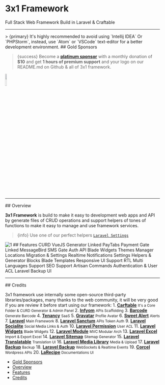 # 3x1 Framework
Full Stack Web Framework Build in Laravel & Craftable
<hr>
> {primary} It's highly recommended to avoid using `Intellij IDEA` Or `PHPStorm`, instead, use `Atom` or `VSCode` text-editor for a better development environment.

<a name="sponsor">
## Gold Sponsors
</a>

 > {success} Become a <b><a href="https://www.patreon.com/3x1" target="_blank">platinum sponsor</a></b> with a monthly donation of <b>$10</b> and get <b>1 hours of premium support</b> and your logo on our README.md on Github & all of 3x1 framework.

<larecipe-card>
    <a href="https://3x1.io" target="_blank"><img src="https://svgshare.com/i/bbA.svg" width="10%" /></a>
</larecipe-card>
<hr>

<a name="overview">
## Overview
</a>

<b>3x1 Framework</b> is build to make it easy to development web apps and API by generate files of CRUD operations and support helpers of tones of functions to make it easy to manage and use framework services.
> {info} Use one of our perfect helpers <a href="https://github.com/3x1io/laravel-settings">`Laravel Settings`</a>

<img src="https://i.ibb.co/KwQSCyL/1.png" alt="1" border="0">

<a name="features">
## Features
</a>

<larecipe-card>
    <larecipe-badge type="success" circle class="mr-3" icon="fa fa-play"></larecipe-badge> CURD VueJS Generator
    <larecipe-progress type="success" :value="100"></larecipe-progress>
</larecipe-card>
<larecipe-card>
    <larecipe-badge type="success" circle class="mr-3" icon="fa fa-credit-card"></larecipe-badge> Linked PayTabs Payment Gate
    <larecipe-progress type="success" :value="100"></larecipe-progress>
</larecipe-card>
<larecipe-card>
    <larecipe-badge type="success" circle class="mr-3" icon="fa fa-phone"></larecipe-badge> Linked MessageBird SMS Gate
    <larecipe-progress type="success" :value="100"></larecipe-progress>
</larecipe-card>
<larecipe-card>
    <larecipe-badge type="success" circle class="mr-3" icon="fa fa-window-maximize"></larecipe-badge> Auth API
    <larecipe-progress type="success" :value="100"></larecipe-progress>
</larecipe-card>
<larecipe-card>
    <larecipe-badge type="success" circle class="mr-3" icon="fa fa-heart"></larecipe-badge> Blade Widgets
    <larecipe-progress type="success" :value="100"></larecipe-progress>
</larecipe-card>
<larecipe-card>
    <larecipe-badge type="success" circle class="mr-3" icon="fa fa-paint-brush"></larecipe-badge> Themes Manager
    <larecipe-progress type="success" :value="100"></larecipe-progress>
</larecipe-card>
<larecipe-card>
    <larecipe-badge type="success" circle class="mr-3" icon="fa fa-map"></larecipe-badge> Locations Migration & Settings
    <larecipe-progress type="success" :value="100"></larecipe-progress>
</larecipe-card>
<larecipe-card>
    <larecipe-badge type="success" circle class="mr-3" icon="fa fa-bell"></larecipe-badge> Realtime Notifications
    <larecipe-progress type="success" :value="100"></larecipe-progress>
</larecipe-card>
<larecipe-card>
    <larecipe-badge type="success" circle class="mr-3" icon="fa fa-gear"></larecipe-badge> Settings Helpers & Generator
    <larecipe-progress type="success" :value="100"></larecipe-progress>
</larecipe-card>
<larecipe-card>
    <larecipe-badge type="success" circle class="mr-3" icon="fa fa-th-large"></larecipe-badge> Blocks Blade Templates
    <larecipe-progress type="success" :value="100"></larecipe-progress>
</larecipe-card>
<larecipe-card>
    <larecipe-badge type="success" circle class="mr-3" icon="fa fa-user"></larecipe-badge>  Responsive UI Support RTL
    <larecipe-progress type="success" :value="100"></larecipe-progress>
</larecipe-card>
<larecipe-card>
    <larecipe-badge type="success" circle class="mr-3" icon="fa fa-language"></larecipe-badge>  Multi Languages Support
    <larecipe-progress type="success" :value="100"></larecipe-progress>
</larecipe-card>
<larecipe-card>
    <larecipe-badge type="success" circle class="mr-3" icon="fa fa-rocket"></larecipe-badge>  SEO Support
    <larecipe-progress type="success" :value="100"></larecipe-progress>
</larecipe-card>
<larecipe-card>
    <larecipe-badge type="success" circle class="mr-3" icon="fa fa-terminal"></larecipe-badge> Artisan Commands
    <larecipe-progress type="success" :value="100"></larecipe-progress>
</larecipe-card>
<larecipe-card>
    <larecipe-badge type="success" circle class="mr-3" icon="fa fa-lock"></larecipe-badge> Authentication & User ACL
    <larecipe-progress type="success" :value="100"></larecipe-progress>
</larecipe-card>

<larecipe-card>
    <larecipe-badge type="success" circle class="mr-3" icon="fa fa-undo"></larecipe-badge> Laravel Backup UI
    <larecipe-progress type="success" :value="60"></larecipe-progress>
</larecipe-card>
<hr/>

<a name="credits">
## Credits
</a>

3x1 framework use internally some open-source third-party libraries/packages, many thanks to the web community, it will be very good if you are review it before start using our framework:
    1. <b><a href="https://www.getcraftable.com/" target="_blank">Carftable</a></b> <small>It's a Core Folder & CURD Generator & Admin Panel</small>
    2. <b><a href="https://www.infyom.com/open-source" target="_blank">Infyom</a></b> <small>APIs Scaffolding</small>
    3. <b><a href="https://github.com/milon/barcode" target="_blank">Barcode</a></b> <small>Generate Barcode</small>
    4. <b><a href="https://tenancyforlaravel.com/" target="_blank">Tenancy</a></b> <small>SaaS</small>
    5. <b><a href="https://github.com/creativeorange/gravatar" target="_blank">Gravatar</a></b> <small>Profile Avatar</small>
    6. <b><a href="https://github.com/realrashid/sweet-alert" target="_blank">Sweet Alert</a></b> <small>Alerts</small>
    7. <b><a href="https://laravel.com/" target="_blank">Laravel</a></b> <small>Main Framework</small>
    8. <b><a href="https://laravel.com/docs/8.x/sanctum" target="_blank">Laravel Sanctum</a></b> <small>APIs Token Auth</small>
    9. <b><a href="https://laravel.com/docs/8.x/socialite" target="_blank">Laravel Socialite</a></b> <small>Social Media Links & Auth</small>
    10. <b><a href="https://spatie.be/docs/laravel-permission/v4/introduction" target="_blank">Laravel Permission</a></b> <small>User ACL</small>
    11. <b><a href="https://packagist.org/packages/arrilot/laravel-widgets" target="_blank">Laravel Widgets</a></b> <small>Blade Widgets</small>
    12. <b><a href="https://nwidart.com/laravel-modules/v6/introduction" target="_blank">Laravel Module</a></b> <small>MVC Modular Arch</small>
    13. <b><a href="https://laravel-excel.com/" target="_blank">Laravel Excel</a></b> <small>Import & Export Excel</small>
    14. <b><a href="https://github.com/spatie/laravel-sitemap" target="_blank">Laravel Sitemap</a></b> <small>Sitemap Generator</small>
    15. <b><a href="https://github.com/spatie/laravel-translatable" target="_blank">Laravel Translatable</a></b> <small>Translation UI</small>
    16. <b><a href="https://github.com/spatie/laravel-medialibrary" target="_blank">Laravel Media Library</a></b> <small>Media & Upload</small>
    17. <b><a href="https://github.com/spatie/laravel-backup" target="_blank">Laravel Backup</a></b> <small>Backup</small>
    18. <b><a href="https://github.com/beyondcode/laravel-websockets" target="_blank">Laravel Backup</a></b> <small>WebSockets & Realtime Events</small>
    19. <b><a href="https://github.com/corcel/corcel" target="_blank">Corcel</a></b> <small>Wordpress APIs</small>
    20. <b><a href="https://larecipe.binarytorch.com.my/" target="_blank">LaRecipe</a></b> <small>Documentations UI</small>

- [Gold Sponsors](#sponsor)
- [Overview](#overview)
- [Features](#features)
- [Credits](#credits)
